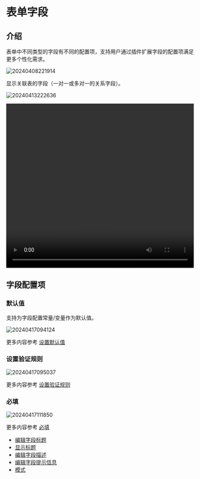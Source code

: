 # 表单字段

## 介绍

表单中不同类型的字段有不同的配置项，支持用户通过插件扩展字段的配置项满足更多个性化需求。

![20240408221914](https://nocobase-docs.oss-cn-beijing.aliyuncs.com/20240408221914.png)

显示关联表的字段（一对一或多对一的关系字段）。

![20240413222636](https://nocobase-docs.oss-cn-beijing.aliyuncs.com/20240413222636.png)

   <video width="100%" height="440" controls>
      <source src="https://nocobase-docs.oss-cn-beijing.aliyuncs.com/20240413223027.mp4" type="video/mp4">
    </video>

## 字段配置项

### 默认值

支持为字段配置常量/变量作为默认值。

![20240417094124](https://nocobase-docs.oss-cn-beijing.aliyuncs.com/20240417094124.png)

更多内容参考 [设置默认值](/handbook/ui/fields/field-settings/default-value)

### 设置验证规则

![20240417095037](https://nocobase-docs.oss-cn-beijing.aliyuncs.com/20240417095037.png)

更多内容参考 [设置验证规则](/handbook/ui/fields/field-settings/validation-rules)

### 必填

![20240417111850](https://nocobase-docs.oss-cn-beijing.aliyuncs.com/20240417111850.png)

更多内容参考 [必填](/handbook/ui/fields/field-settings/required)

- [编辑字段标题](/handbook/ui/fields/field-settings/edit-title)
- [显示标题](/handbook/ui/fields/field-settings/display-title)
- [编辑字段描述](/handbook/ui/fields/field-settings/edit-description)
- [编辑字段提示信息](/handbook/ui/fields/field-settings/edit-tooltip)
- [模式](/handbook/ui/fields/field-settings/pattern)
